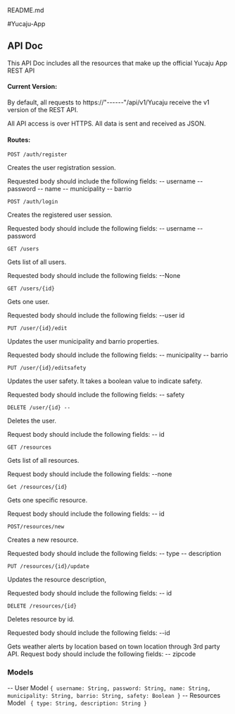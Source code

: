 README.md

#Yucaju-App

## API Doc

This API Doc includes all the resources that make up the official Yucaju App REST API

#### Current Version:

By default, all requests to https://"------"/api/v1/Yucaju receive the v1 version of the REST API. 

All API access is over HTTPS. All data is sent and received as JSON.


#### Routes:

`POST /auth/register`

Creates the user registration session.

Requested body should include the following fields:
	-- username
	-- password
	-- name
	-- municipality
	-- barrio

`POST /auth/login`

Creates the registered user session.

Requested body should include the following fields:
	-- username
	-- password

`GET /users`

Gets list of all users.

Requested body should include the following fields:
	--None

`GET /users/{id}`

Gets one user.

Requested body should include the following fields:
	--user id

`PUT /user/{id}/edit`

Updates the user municipality and barrio properties. 

Requested body should include the following fields:
	-- municipality
	-- barrio 

`PUT /user/{id}/editsafety`

Updates the user safety. It takes a boolean value to indicate safety.

Requested body should include the following fields:
	-- safety

`DELETE /user/{id} --`

Deletes the user.

Request body should include the following fields: 
	-- id

`GET /resources`

Gets list of all resources.

Request body should include the following fields:
	--none

`Get /resources/{id}`

Gets one specific resource.

Request body should include the following fields:
	-- id

`POST/resources/new`

Creates a new resource.

Requested body should include the following fields:
	-- type
	-- description

`PUT /resources/{id}/update`

Updates the resource description,

Requested body should include the following fields:
	-- id

`DELETE /resources/{id}`

Deletes resource by id.

Requested body should include the following fields:
	--id






Gets weather alerts by location based on town location through 3rd party API. 
 Request body should include the following fields:
	-- zipcode 


### Models

-- User Model
	```{
		  username: String,
		  password: String,
		  name: String,
		  municipality: String,
		  barrio: String,
		  safety: Boolean
		}```
-- Resources Model
	``` {
		  type: String,
		  description: String
		}```













